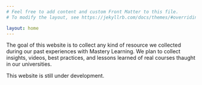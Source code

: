 ```yaml
---
# Feel free to add content and custom Front Matter to this file.
# To modify the layout, see https://jekyllrb.com/docs/themes/#overriding-theme-defaults

layout: home
---
```



The goal of this website is to collect any kind of resource we collected during our past experiences with Mastery Learning. We plan to collect insights, videos, best practices, and lessons learned of real courses thaught in our universities.

This website is still under development.